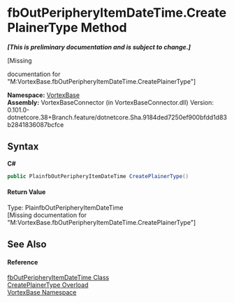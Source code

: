 # fbOutPeripheryItemDateTime.CreatePlainerType Method 
 _**\[This is preliminary documentation and is subject to change.\]**_

\[Missing <summary> documentation for "M:VortexBase.fbOutPeripheryItemDateTime.CreatePlainerType"\]

**Namespace:**&nbsp;<a href="N_VortexBase.md">VortexBase</a><br />**Assembly:**&nbsp;VortexBaseConnector (in VortexBaseConnector.dll) Version: 0.101.0-dotnetcore.38+Branch.feature/dotnetcore.Sha.9184ded7250ef900bfdd1d83b2841836087bcfce

## Syntax

**C#**<br />
``` C#
public PlainfbOutPeripheryItemDateTime CreatePlainerType()
```


#### Return Value
Type: PlainfbOutPeripheryItemDateTime<br />\[Missing <returns> documentation for "M:VortexBase.fbOutPeripheryItemDateTime.CreatePlainerType"\]

## See Also


#### Reference
<a href="T_VortexBase_fbOutPeripheryItemDateTime.md">fbOutPeripheryItemDateTime Class</a><br /><a href="Overload_VortexBase_fbOutPeripheryItemDateTime_CreatePlainerType.md">CreatePlainerType Overload</a><br /><a href="N_VortexBase.md">VortexBase Namespace</a><br />